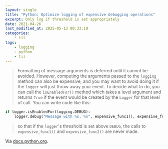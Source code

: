 ```yaml
---
layout: single
title: "Python: Optimize logging of expensive debugging operations"
excerpt: Only log if threshold is set appropriately
date: 2021-04-26
last_modified_at: 2025-05-13 00:33:19
categories:
    - til
tags:
    - logging
    - python
    - til
---
```


> Formatting of message arguments is deferred until it cannot be avoided.
> However, computing the arguments passed to the `logging` method can also be expensive,
> and you may want to avoid doing it if the `logger` will just throw away your event.
> To decide what to do, you can call the `isEnabledFor()` method which takes a level argument
> and returns `True` if the event would be created by the `Logger` for that level of call.
> You can write code like this:

```python
if logger.isEnabledFor(logging.DEBUG):
    logger.debug("Message with %s, %s", expensive_func1(), expensive_func2())
```

> so that if the `logger`'s threshold is set above `DEBUG`,
> the calls to `expensive_func1()` and `expensive_func2()` are never made.

Via [docs.python.org](https://docs.python.org/3/howto/logging.html#optimization).
